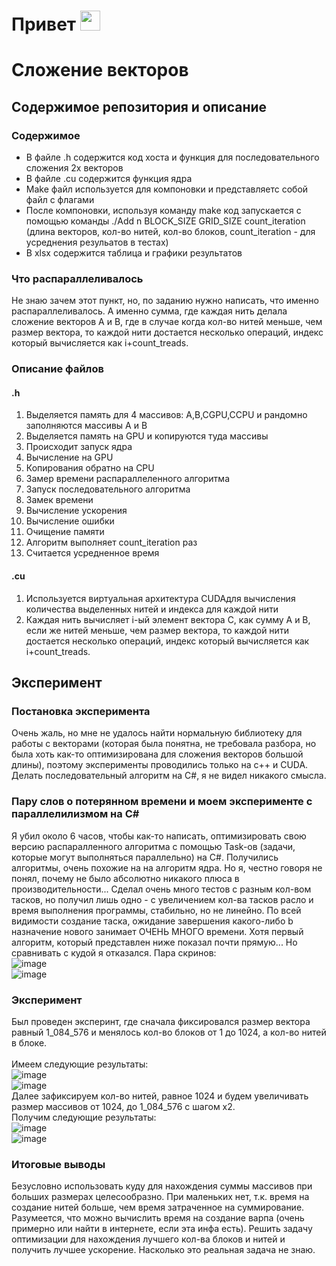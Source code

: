 # Привет <img src="https://github.com/blackcater/blackcater/raw/main/images/Hi.gif" height="32"/> </br>
# Сложение векторов
## Содержимое репозитория и описание 
### Содержимое 
* В файле .h содержится код хоста и функция для последовательного сложения 2х векторов</br>
* В файле .cu содержится функция ядра</h5>
* Make файл используется для компоновки и представляетс собой файл с флагами</br>
* После компоновки, используя команду make код запускается с помощью команды ./Add n BLOCK_SIZE GRID_SIZE count_iteration (длина векторов, кол-во нитей, кол-во блоков, count_iteration - для усреднения резульатов в тестах)</br>
* В xlsx содержится таблица и графики результатов</br>
### Что распараллеливалось
Не знаю зачем этот пункт, но, по заданию нужно написать, что именно распараллеливалось. А именно сумма, где каждая нить делала сложение векторов А и В, где в случае когда кол-во нитей меньше, чем размер вектора, то каждой нити достается несколько операций, индекс который вычисляется как i+count_treads.</br>
### Описание файлов
#### .h 
1. Выделяется память для 4 массивов: A,B,CGPU,CCPU и рандомно заполняются массивы А и В</br>
2. Выделяется память на GPU и копируются туда массивы</br>
3. Происходит запуск ядра</br>
4. Вычисление на GPU</br>
5. Копирования обратно на CPU</br>
6. Замер времени распараллеленного алгоритма</br>
7. Запуск последовательного алгоритма</br>
8. Замек времени </br>
9. Вычисление ускорения</br>
10. Вычисление ошибки</br>
11. Очищение памяти</br>
12. Алгоритм выполняет count_iteration раз</br>
13. Считается усредненное время</br>
#### .cu 
1. Используется виртуальная архитектура CUDAдля вычисления количества выделенных нитей и индекса для каждой нити</br>
2. Каждая нить вычисляет i-ый элемент вектора С, как сумму A и B, если же нитей меньше, чем размер вектора, то каждой нити достается несколько операций, индекс который вычисляется как i+count_treads.</br>
## Эксперимент
### Постановка эксперимента</br>
Очень жаль, но мне не удалось найти нормальную библиотеку для работы с векторами (которая была понятна, не требовала разбора, но была хоть как-то оптимизирована для сложения векторов большой длины), поэтому эксперименты проводились только на с++ и CUDA. Делать последовательный алгоритм на С#, я не видел никакого смысла.
### Пару слов о потерянном времени и моем эксперименте с параллелилизмом на С#
Я убил около 6 часов, чтобы как-то написать, оптимизировать свою версию распаралленного алгоритма с помощью Task-ов (задачи, которые могут выполняться параллельно) на С#. Получились алгоритмы, очень похожие на на алгоритм ядра. Но я, честно говоря не понял, почему не было абсолютно никакого плюса в производительности... Сделал очень много тестов с разным кол-вом тасков, но получил лишь одно - с увеличением кол-ва тасков расло и время выполнения программы, стабильно, но не линейно. По всей видимости создание таска, ожидание завершения какого-либо b назначение нового занимает ОЧЕНЬ МНОГО времени. Хотя первый алгоритм, который представлен ниже показал почти прямую... Но сравнивать с кудой я отказался. Пара скринов: </br>
![image](https://user-images.githubusercontent.com/62326372/194729679-97bbcfce-993f-4d57-8bff-53e3693b0994.png) </br>
![image](https://user-images.githubusercontent.com/62326372/194729688-c82a56b6-fd15-4dcb-ac1b-13aae3ec5bfc.png) </br>
### Эксперимент 
Был проведен эксперинт, где сначала фиксировался размер вектора равный 1_084_576 и менялось кол-во блоков от 1 до 1024, а кол-во нитей в блоке. </br></br>
Имеем следующие результаты: </br>
![image](https://user-images.githubusercontent.com/62326372/194729807-da12bc35-df22-488d-b59a-653992e45f40.png) </br>
![image](https://user-images.githubusercontent.com/62326372/194729821-557b500e-7a6d-468c-a133-90b6fe330b48.png) </br>
Далее зафиксируем кол-во нитей, равное 1024 и будем увеличивать размер массивов от 1024, до 1_084_576 с шагом х2. </br>
Получим следующие результаты: </br>
![image](https://user-images.githubusercontent.com/62326372/194729872-d875d016-126f-4ee2-8e44-4287b58d7172.png) </br>
![image](https://user-images.githubusercontent.com/62326372/194729876-8eabc7af-f26c-495f-b6d1-2f385799d6a9.png) </br>
### Итоговые выводы
Безусловно использовать куду для нахождения суммы массивов при больших размерах целесообразно. При маленьких нет, т.к. время на создание нитей больше, чем время затраченное на суммирование. Разумеется, что можно вычислить время на создание варпа (очень примерно или найти в интернете, если эта инфа есть). Решить задачу оптимизации для нахождения лучшего кол-ва блоков и нитей и получить лучшее ускорение. Насколько это реальная задача не знаю.
